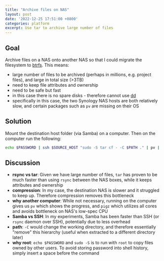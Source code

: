 ```yaml
---
title: "Archive files on NAS"
layout: post
date: '2022-12-25 17:51:00 +0800'
categories: platform
excerpt: Use tar to archive large number of files
---
```


## Goal

Archive files on a NAS onto another NAS so that I could migrate the filesystem to [btrfs](https://www.synology.com/en-my/dsm/Btrfs). This means:

- large number of files to be archived (perhaps in millions, e.g. project files), and large in total size (>3TB)
- need to keep file attributes and ownership
- need to be safe but fast
- in this case there is no spare disks - therefore cannot use [dd](https://linuxhint.com/clone-disk-using-dd-linux/)
- specifically in this case, the two Synology NAS hosts are both relatively slow, and certain packages such as `pv` are missing on their OS

## Solution

Mount the destination host folder (via Samba) on a computer. Then on the computer run the following:

```bash
echo $PASSWORD | ssh $SOURCE_HOST "sudo -S tar cf - -C $PATH ." | pv | pigz | cat > $DEST_HOST
```

## Discussion

- __rsync vs tar__: Given we have large number of files, `tar` has proven to be much faster than using `rsync` between the NAS boxes, while it keeps attributes and ownership
- __compression__: In my case, the destination NAS is slower and it struggled to keep up. Therefore compression removes this bottleneck
- __why another computer__: While not necessary, running on the computer gives us `pv` which shows the progress, and `pigz` which utilizes all cores and avoids bottleneck on NAS's low-spec CPU
- __Samba vs SSH__: In my experiments, Samba has been faster than SSH (or `rsync` daemon over SSH), potentially due to less overhead
- __path__: `-C` would change the working directory, and therefore essentially "remove" this hierarchy (useful when extracted to a different directory later)
- __why root__: `echo $PASSWORD` and `sudo -S` is to run with `root` to copy files owned by other users. To avoid storing password into shell history, simply insert a space before the command
